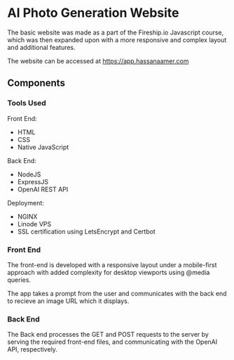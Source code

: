 # AI Photo Generation Website

The basic website was made as a part of the Fireship.io Javascript course, which was then expanded upon with a more responsive and complex layout and additional features.

The website can be accessed at https://app.hassanaamer.com

## Components

### __Tools Used__

Front End:

* HTML
* CSS
* Native JavaScript

Back End:

* NodeJS
* ExpressJS
* OpenAI REST API

Deployment:

* NGINX
* Linode VPS
* SSL certification using LetsEncrypt and Certbot

### __Front End__

The front-end is developed with a responsive layout under a mobile-first approach with added complexity for desktop viewports using @media queries.

The app takes a prompt from the user and communicates with the back end to recieve an image URL which it displays.

### __Back End__

The Back end processes the GET and POST requests to the server by serving the required front-end files, and communicating with the OpenAI API, respectively.
